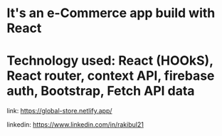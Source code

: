 # It's an e-Commerce app build with React

# Technology used: React (HOOkS), React router, context API, firebase auth, Bootstrap, Fetch API data

link: https://global-store.netlify.app/

linkedin: https://www.linkedin.com/in/rakibul21
